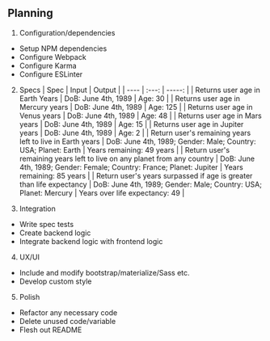 ## Planning

1. Configuration/dependencies
  * Setup NPM dependencies
  * Configure Webpack
  * Configure Karma
  * Configure ESLinter

2. Specs
  | Spec | Input | Output |
  | ---- | :---: | -----: |
  | Returns user age in Earth Years | DoB: June 4th, 1989 | Age: 30 |
  | Returns user age in Mercury years | DoB: June 4th, 1989 | Age: 125 |
  | Returns user age in Venus years | DoB: June 4th, 1989 | Age: 48 |
  | Returns user age in Mars years | DoB: June 4th, 1989 | Age: 15 |
  | Returns user age in Jupiter years | DoB: June 4th, 1989 | Age: 2 |
  | Return user's remaining years left to live in Earth years | DoB: June 4th, 1989; Gender: Male; Country: USA; Planet: Earth | Years remaining: 49 years |
  | Return user's remaining years left to live on any planet from any country | DoB: June 4th, 1989; Gender: Female; Country: France; Planet: Jupiter | Years remaining: 85 years |
  | Return user's years surpassed if age is greater than life expectancy | DoB: June 4th, 1989; Gender: Male; Country: USA; Planet: Mercury | Years over life expectancy: 49 | 

3. Integration
  * Write spec tests
  * Create backend logic
  * Integrate backend logic with frontend logic  

4. UX/UI
  * Include and modify bootstrap/materialize/Sass etc.
  * Develop custom style

5. Polish
  * Refactor any necessary code
  * Delete unused code/variable
  * Flesh out README
